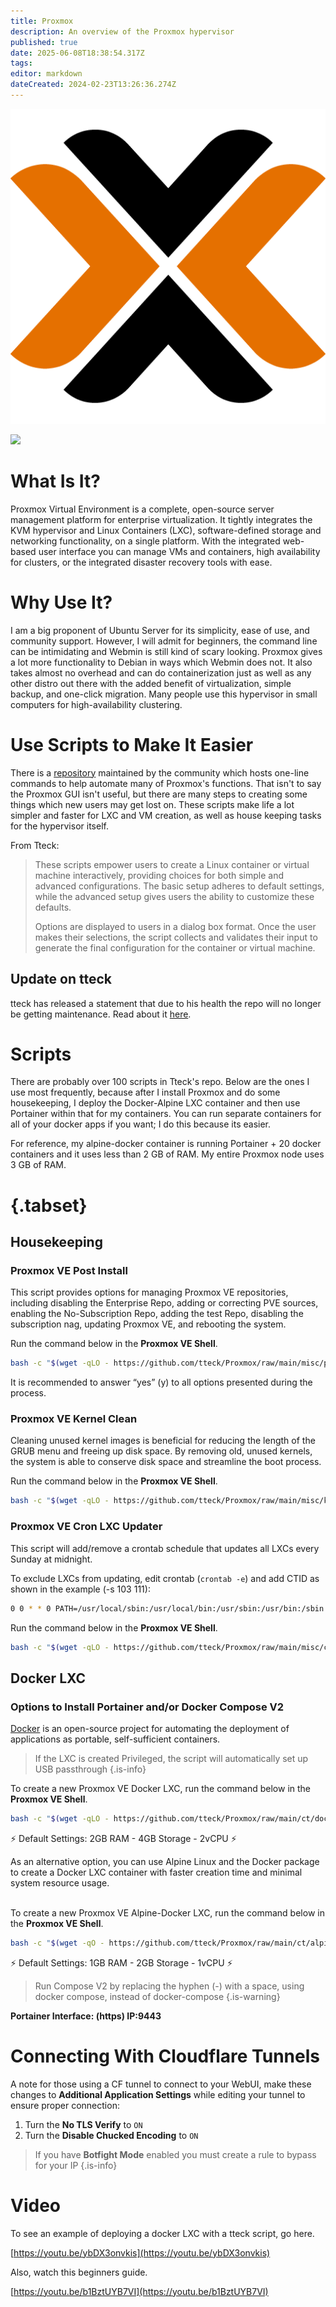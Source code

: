 ```yaml
---
title: Proxmox
description: An overview of the Proxmox hypervisor
published: true
date: 2025-06-08T18:38:54.317Z
tags: 
editor: markdown
dateCreated: 2024-02-23T13:26:36.274Z
---
```


![](/proxmox.png)

![](https://wiki.hydrology.cc/proxmox-ve-8-1-host-summary-secure-boot.png)
# What Is It?

Proxmox Virtual Environment is a complete, open-source server management platform for enterprise virtualization. It tightly integrates the KVM hypervisor and Linux Containers (LXC), software-defined storage and networking functionality, on a single platform. With the integrated web-based user interface you can manage VMs and containers, high availability for clusters, or the integrated disaster recovery tools with ease.

# Why Use It?

I am a big proponent of Ubuntu Server for its simplicity, ease of use, and community support. However, I will admit for beginners, the command line can be intimidating and Webmin is still kind of scary looking. Proxmox gives a lot more functionality to Debian in ways which Webmin does not. It also takes almost no overhead and can do containerization just as well as any other distro out there with the added benefit of virtualization, simple backup, and one-click migration. Many people use this hypervisor in small computers for high-availability clustering. 

# Use Scripts to Make It Easier

There is a [repository](https://community-scripts.github.io/ProxmoxVE/) maintained by the community which hosts one-line commands to help automate many of Proxmox's functions. That isn't to say the Proxmox GUI isn't useful, but there are many steps to creating some things which new users may get lost on. These scripts make life a lot simpler and faster for LXC and VM creation, as well as house keeping tasks for the hypervisor itself.

From Tteck: 

> These scripts empower users to create a Linux container or virtual machine interactively, providing choices for both simple and advanced configurations. The basic setup adheres to default settings, while the advanced setup gives users the ability to customize these defaults.
> 
> Options are displayed to users in a dialog box format. Once the user makes their selections, the script collects and validates their input to generate the final configuration for the container or virtual machine.

## Update on tteck

tteck has released a statement that due to his health the repo will no longer be getting maintenance. Read about it [here](https://servers.hydrology.cc/farewell-to-tteck/).

# Scripts

There are probably over 100 scripts in Tteck's repo. Below are the ones I use most frequently, because after I install Proxmox and do some housekeeping, I deploy the Docker-Alpine LXC container and then use Portainer within that for my containers. You can run separate containers for all of your docker apps if you want; I do this because its easier. 

For reference, my alpine-docker container is running Portainer + 20 docker containers and it uses less than 2 GB of RAM. My entire Proxmox node uses 3 GB of RAM.
# {.tabset}
## Housekeeping

### Proxmox VE Post Install

This script provides options for managing Proxmox VE repositories, including disabling the Enterprise Repo, adding or correcting PVE sources, enabling the No-Subscription Repo, adding the test Repo, disabling the subscription nag, updating Proxmox VE, and rebooting the system.

Run the command below in the **Proxmox VE Shell**.

```bash
bash -c "$(wget -qLO - https://github.com/tteck/Proxmox/raw/main/misc/post-pve-install.sh)"
```

It is recommended to answer “yes” (y) to all options presented during the process.

### Proxmox VE Kernel Clean

Cleaning unused kernel images is beneficial for reducing the length of the GRUB menu and freeing up disk space. By removing old, unused kernels, the system is able to conserve disk space and streamline the boot process.

Run the command below in the **Proxmox VE Shell**.
```bash
bash -c "$(wget -qLO - https://github.com/tteck/Proxmox/raw/main/misc/kernel-clean.sh)"
```

### Proxmox VE Cron LXC Updater

This script will add/remove a crontab schedule that updates all LXCs every Sunday at midnight.

To exclude LXCs from updating, edit crontab (`crontab -e`) and add CTID as shown in the example (-s 103 111):
```bash
0 0 * * 0 PATH=/usr/local/sbin:/usr/local/bin:/usr/sbin:/usr/bin:/sbin:/bin /bin/bash -c "$(wget -qLO - `[`https://github.com/tteck/Proxmox/raw/main/misc/update-lxcs-cron.sh`](https://github.com/tteck/Proxmox/raw/main/misc/update-lxcs-cron.sh)`)" -s 103 111 >>/var/log/update-lxcs-cron.log 2>/dev/null
```

Run the command below in the **Proxmox VE Shell**.
```bash
bash -c "$(wget -qLO - https://github.com/tteck/Proxmox/raw/main/misc/cron-update-lxcs.sh)"
```

## Docker LXC

### Options to Install Portainer and/or Docker Compose V2

[Docker](https://www.docker.com/) is an open-source project for automating the deployment of applications as portable, self-sufficient containers.

> If the LXC is created Privileged, the script will automatically set up USB passthrough
{.is-info}


To create a new Proxmox VE Docker LXC, run the command below in the **Proxmox VE Shell**.
```bash
bash -c "$(wget -qLO - https://github.com/tteck/Proxmox/raw/main/ct/docker.sh)"
```

⚡ Default Settings: 2GB RAM - 4GB Storage - 2vCPU ⚡

As an alternative option, you can use Alpine Linux and the Docker package to create a Docker LXC container with faster creation time and minimal system resource usage.   
 

To create a new Proxmox VE Alpine-Docker LXC, run the command below in the **Proxmox VE Shell**.   
```bash
bash -c "$(wget -qO - https://github.com/tteck/Proxmox/raw/main/ct/alpine-docker.sh)"
```

⚡ Default Settings: 1GB RAM - 2GB Storage - 1vCPU ⚡
> 
> Run Compose V2 by replacing the hyphen (-) with a space, using docker compose, instead of docker-compose
{.is-warning}


**Portainer Interface: (https) IP:9443**

# Connecting With Cloudflare Tunnels
A note for those using a CF tunnel to connect to your WebUI, make these changes to **Additional Application Settings** while editing your tunnel to ensure proper connection:
1. Turn the **No TLS Verify** to `ON`
1. Turn the **Disable Chucked Encoding** to `ON`

> If you have **Botfight Mode** enabled you must create a rule to bypass for your IP
{.is-info}


# Video

To see an example of deploying a docker LXC with a tteck script, go here.

[https://youtu.be/ybDX3onvkis](https://youtu.be/ybDX3onvkis)

Also, watch this beginners guide.

[https://youtu.be/b1BztUYB7VI](https://youtu.be/b1BztUYB7VI)